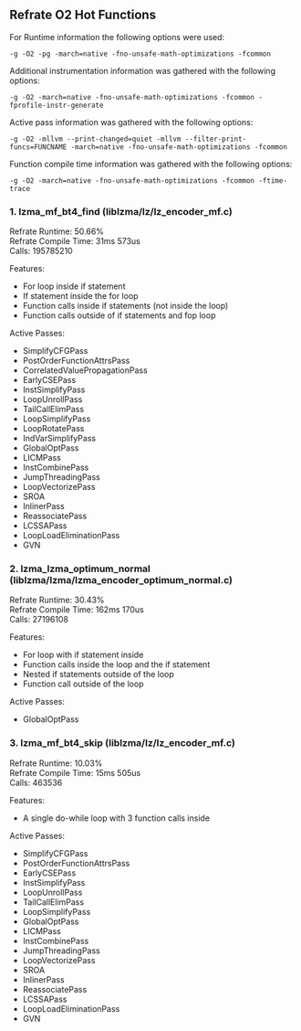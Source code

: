 ## Refrate O2 Hot Functions

For Runtime information the following options were used:
```
-g -O2 -pg -march=native -fno-unsafe-math-optimizations -fcommon
```

Additional instrumentation information was gathered with the following options:
```
-g -O2 -march=native -fno-unsafe-math-optimizations -fcommon -fprofile-instr-generate
```

Active pass information was gathered with the following options:
```
-g -O2 -mllvm --print-changed=quiet -mllvm --filter-print-funcs=FUNCNAME -march=native -fno-unsafe-math-optimizations -fcommon
```

Function compile time information was gathered with the following options:
```
-g -O2 -march=native -fno-unsafe-math-optimizations -fcommon -ftime-trace
```

### 1. lzma_mf_bt4_find (liblzma/lz/lz_encoder_mf.c)
Refrate Runtime: 50.66% \
Refrate Compile Time: 31ms 573us \
Calls: 195785210

Features:
- For loop inside if statement
- If statement inside the for loop
- Function calls inside if statements (not inside the loop)
- Function calls outside of if statements and fop loop

Active Passes:
- SimplifyCFGPass
- PostOrderFunctionAttrsPass
- CorrelatedValuePropagationPass
- EarlyCSEPass
- InstSimplifyPass
- LoopUnrollPass
- TailCallElimPass
- LoopSimplifyPass
- LoopRotatePass
- IndVarSimplifyPass
- GlobalOptPass
- LICMPass
- InstCombinePass
- JumpThreadingPass
- LoopVectorizePass
- SROA
- InlinerPass
- ReassociatePass
- LCSSAPass
- LoopLoadEliminationPass
- GVN

### 2. lzma_lzma_optimum_normal (liblzma/lzma/lzma_encoder_optimum_normal.c)
Refrate Runtime: 30.43% \
Refrate Compile Time: 162ms 170us \
Calls: 27196108

Features:
- For loop with if statement inside
- Function calls inside the loop and the if statement
- Nested if statements outside of the loop
- Function call outside of the loop

Active Passes:
- GlobalOptPass 

### 3. lzma_mf_bt4_skip (liblzma/lz/lz_encoder_mf.c)
Refrate Runtime: 10.03% \
Refrate Compile Time: 15ms 505us \
Calls: 463536

Features:
- A single do-while loop with 3 function calls inside

Active Passes:
- SimplifyCFGPass
- PostOrderFunctionAttrsPass
- EarlyCSEPass
- InstSimplifyPass
- LoopUnrollPass
- TailCallElimPass
- LoopSimplifyPass
- GlobalOptPass
- LICMPass
- InstCombinePass
- JumpThreadingPass
- LoopVectorizePass
- SROA
- InlinerPass
- ReassociatePass
- LCSSAPass
- LoopLoadEliminationPass
- GVN
